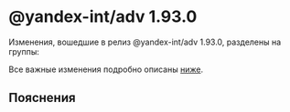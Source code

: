 # @yandex-int/adv 1.93.0

<!-- ЧЕЛОВЕЧЕСКОЕ ВСТУПЛЕНИЕ -->

Изменения, вошедшие в релиз @yandex-int/adv 1.93.0, разделены на группы:

Все важные изменения подробно описаны [ниже](#Пояснения).

## Пояснения

